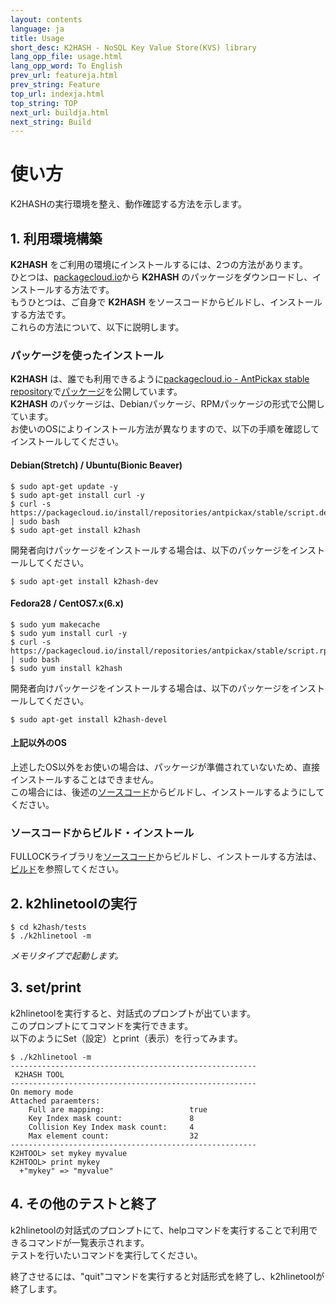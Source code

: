```yaml
---
layout: contents
language: ja
title: Usage
short_desc: K2HASH - NoSQL Key Value Store(KVS) library
lang_opp_file: usage.html
lang_opp_word: To English
prev_url: featureja.html
prev_string: Feature
top_url: indexja.html
top_string: TOP
next_url: buildja.html
next_string: Build
---
```


# 使い方
K2HASHの実行環境を整え、動作確認する方法を示します。

## 1. 利用環境構築

**K2HASH** をご利用の環境にインストールするには、2つの方法があります。  
ひとつは、[packagecloud.io](https://packagecloud.io/)から **K2HASH** のパッケージをダウンロードし、インストールする方法です。  
もうひとつは、ご自身で **K2HASH** をソースコードからビルドし、インストールする方法です。  
これらの方法について、以下に説明します。

### パッケージを使ったインストール
**K2HASH** は、誰でも利用できるように[packagecloud.io - AntPickax stable repository](https://packagecloud.io/antpickax/stable/)で[パッケージ](https://packagecloud.io/app/antpickax/stable/search?q=k2hash)を公開しています。  
**K2HASH** のパッケージは、Debianパッケージ、RPMパッケージの形式で公開しています。  
お使いのOSによりインストール方法が異なりますので、以下の手順を確認してインストールしてください。  

#### Debian(Stretch) / Ubuntu(Bionic Beaver)
```
$ sudo apt-get update -y
$ sudo apt-get install curl -y
$ curl -s https://packagecloud.io/install/repositories/antpickax/stable/script.deb.sh | sudo bash
$ sudo apt-get install k2hash
```
開発者向けパッケージをインストールする場合は、以下のパッケージをインストールしてください。
```
$ sudo apt-get install k2hash-dev
```

#### Fedora28 / CentOS7.x(6.x)
```
$ sudo yum makecache
$ sudo yum install curl -y
$ curl -s https://packagecloud.io/install/repositories/antpickax/stable/script.rpm.sh | sudo bash
$ sudo yum install k2hash
```
開発者向けパッケージをインストールする場合は、以下のパッケージをインストールしてください。
```
$ sudo apt-get install k2hash-devel
```

#### 上記以外のOS
上述したOS以外をお使いの場合は、パッケージが準備されていないため、直接インストールすることはできません。  
この場合には、後述の[ソースコード](https://github.com/yahoojapan/k2hash)からビルドし、インストールするようにしてください。

### ソースコードからビルド・インストール
FULLOCKライブラリを[ソースコード](https://github.com/yahoojapan/k2hash)からビルドし、インストールする方法は、[ビルド](https://k2hash.antpick.ax/buildja.html)を参照してください。

## 2. k2hlinetoolの実行
```
$ cd k2hash/tests
$ ./k2hlinetool -m
```
_メモリタイプで起動します。_

## 3. set/print  
k2hlinetoolを実行すると、対話式のプロンプトが出ています。  
このプロンプトにてコマンドを実行できます。  
以下のようにSet（設定）とprint（表示）を行ってみます。
```
$ ./k2hlinetool -m
-------------------------------------------------------
 K2HASH TOOL
-------------------------------------------------------
On memory mode
Attached paraemters:
    Full are mapping:                   true
    Key Index mask count:               8
    Collision Key Index mask count:     4
    Max element count:                  32
-------------------------------------------------------
K2HTOOL> set mykey myvalue
K2HTOOL> print mykey
  +"mykey" => "myvalue"
```

## 4. その他のテストと終了  
k2hlinetoolの対話式のプロンプトにて、helpコマンドを実行することで利用できるコマンドが一覧表示されます。  
テストを行いたいコマンドを実行してください。

終了させるには、"quit"コマンドを実行すると対話形式を終了し、k2hlinetoolが終了します。
